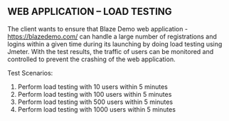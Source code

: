 ## WEB APPLICATION – LOAD TESTING
The client wants to ensure that Blaze Demo web application - https://blazedemo.com/ can handle a large number of registrations and logins within a given time during its launching by doing load testing using Jmeter. With the test results, the traffic of users can be monitored and controlled to prevent the crashing of the web application. 

Test Scenarios:
1.	Perform load testing with 10 users within 5 minutes
2.	Perform load testing with 100 users within 5 minutes
3.	Perform load testing with 500 users within 5 minutes
4.	Perform load testing with 1000 users within 5 minutes

